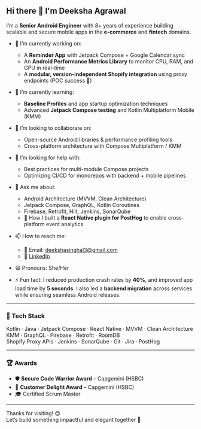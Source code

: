 ## Hi there 👋 I'm Deeksha Agrawal

I’m a **Senior Android Engineer** with 8+ years of experience building scalable and secure mobile apps in the **e-commerce** and **fintech** domains.

- 🔭 I’m currently working on:
  - A **Reminder App** with Jetpack Compose + Google Calendar sync
  - An **Android Performance Metrics Library** to monitor CPU, RAM, and GPU in real-time
  - A **modular, version-independent Shopify integration** using proxy endpoints (POC success 🚀)

- 🌱 I’m currently learning:
  - **Baseline Profiles** and app startup optimization techniques
  - Advanced **Jetpack Compose testing** and Kotlin Multiplatform Mobile (KMM)

- 👯 I’m looking to collaborate on:
  - Open-source Android libraries & performance profiling tools
  - Cross-platform architecture with Compose Multiplatform / KMM

- 🤔 I’m looking for help with:
  - Best practices for multi-module Compose projects
  - Optimizing CI/CD for monorepos with backend + mobile pipelines

- 💬 Ask me about:
  - Android Architecture (MVVM, Clean Architecture)
  - Jetpack Compose, GraphQL, Kotlin Coroutines
  - Firebase, Retrofit, Hilt, Jenkins, SonarQube
  - 🎯 How I built a **React Native plugin for PostHog** to enable cross-platform event analytics

- 📫 How to reach me:
  - 📧 Email: deekshasinghal3@gmail.com  
  - 💼 [LinkedIn](https://www.linkedin.com/in/agrawaldeeksha26/)

- 😄 Pronouns: She/Her  
- ⚡ Fun fact: I reduced production crash rates by **40%**, and improved app load time by **5 seconds**. I also led a **backend migration** across services while ensuring seamless Android releases.

---

### 🧰 Tech Stack

Kotlin · Java · Jetpack Compose · React Native · MVVM · Clean Architecture  
KMM · GraphQL · Firebase · Retrofit · RoomDB  
Shopify Proxy APIs · Jenkins · SonarQube · Git · Jira · PostHog

---

### 🏆 Awards

- 🛡️ **Secure Code Warrior Award** – Capgemini (HSBC)
- 🌟 **Customer Delight Award** – Capgemini (HSBC)
- 🎓 Certified Scrum Master

---

Thanks for visiting! 😊  
Let’s build something impactful and elegant together 🚀
